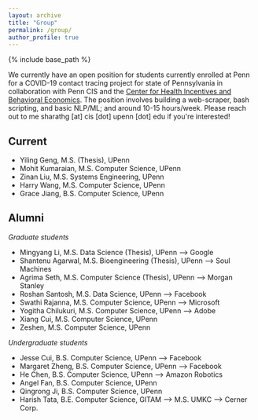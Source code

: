 ```yaml
---
layout: archive
title: "Group"
permalink: /group/
author_profile: true
---
```


{% include base_path %}

We currently have an open position for students currently enrolled at Penn for a COVID-19 contact tracing project for state of Pennsylvania in collaboration with Penn CIS and the [Center for Health Incentives and Behavioral Economics](https://chibe.upenn.edu/). The position involves building a web-scraper, bash scripting, and basic NLP/ML; and around 10-15 hours/week. Please reach out to me sharathg [at] cis [dot] upenn [dot] edu if you're interested!  

## Current
+ Yiling Geng, M.S. (Thesis), UPenn
+ Mohit Kumaraian, M.S. Computer Science, UPenn
+ Zinan Liu, M.S. Systems Engineering, UPenn
+ Harry Wang, M.S. Computer Science, UPenn
+ Grace Jiang, B.S. Computer Science, UPenn 

## Alumni
*Graduate students*
+ Mingyang Li, M.S. Data Science (Thesis), UPenn --> Google
+ Shantenu Agarwal, M.S. Bioengineering (Thesis), UPenn -->  Soul Machines
+ Agrima Seth, M.S. Computer Science (Thesis), UPenn --> Morgan Stanley 
+ Roshan Santosh, M.S. Data Science, UPenn --> Facebook
+ Swathi Rajanna, M.S. Computer Science, UPenn --> Microsoft
+ Yogitha Chilukuri, M.S. Computer Science, UPenn --> Adobe
+ Xiang Cui, M.S. Computer Science, UPenn
+ Zeshen, M.S. Computer Science, UPenn

*Undergraduate students*
+ Jesse Cui, B.S. Computer Science, UPenn --> Facebook 
+ Margaret Zheng, B.S. Computer Science, UPenn --> Facebook 
+ He Chen, B.S. Computer Science, UPenn --> Amazon Robotics
+ Angel Fan, B.S. Computer Science, UPenn 
+ Qingrong Ji, B.S. Computer Science, UPenn
+ Harish Tata, B.E. Computer Science, GITAM --> M.S. UMKC --> Cerner Corp.
